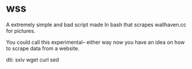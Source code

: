 # wss
  A extremely simple and bad script made In bash that scrapes wallhaven.cc for pictures. 

You could call this experimental– either way now you have an idea on how to scrape data from a website.

dti:
  sxiv
  wget
  curl
  sed

